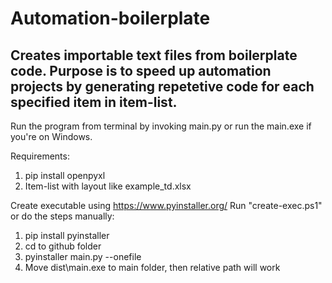 # Automation-boilerplate
## Creates importable text files from boilerplate code. Purpose is to speed up automation projects by generating repetetive code for each specified item in item-list.

Run the program from terminal by invoking main.py or run the main.exe if you're on Windows.

Requirements:
1. pip install openpyxl
2. Item-list with layout like example_td.xlsx

Create executable using https://www.pyinstaller.org/
  Run "create-exec.ps1" or do the steps manually:
  1. pip install pyinstaller
  2. cd to github folder
  3. pyinstaller main.py --onefile
  4. Move dist\main.exe to main folder, then relative path will work
